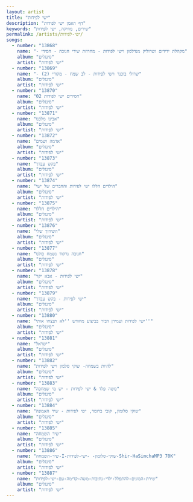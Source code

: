 ```yaml
---
layout: artist
title: "ישי לפידות"
description: "דף האמן ישי לפידות"
keywords: "שירים, מוזיקה, ישי לפידות"
permalink: /artists/ישי-לפידות/
songs:
  - number: "13868"
    name: "- מקהלת ידידים ושרוליק מנדלסון וישי לפידות - מחרוזת שירי חנוכה - חסידי"
    album: "סינגלים"
    artist: "ישי לפידות"
  - number: "13869"
    name: "- שרולי בוכנר וישי לפידות - לב שמח - מקורי (2)"
    album: "סינגלים"
    artist: "ישי לפידות"
  - number: "13870"
    name: "02 חסידים ישי לפידות"
    album: "סינגלים"
    artist: "ישי לפידות"
  - number: "13871"
    name: "אבינו מלכנו"
    album: "סינגלים"
    artist: "ישי לפידות"
  - number: "13872"
    name: "אדמה ושמים"
    album: "סינגלים"
    artist: "ישי לפידות"
  - number: "13873"
    name: "בקש עבדך"
    album: "סינגלים"
    artist: "ישי לפידות"
  - number: "13874"
    name: "הילדים הללו ישי לפידות והחברים של ישי"
    album: "סינגלים"
    artist: "ישי לפידות"
  - number: "13875"
    name: "הילדים הללו"
    album: "סינגלים"
    artist: "ישי לפידות"
  - number: "13876"
    name: "השידוך שלי"
    album: "סינגלים"
    artist: "ישי לפידות"
  - number: "13877"
    name: "חנוכה נרקוד נשמח כולנו"
    album: "סינגלים"
    artist: "ישי לפידות"
  - number: "13878"
    name: "ישי לפידות - אבא יקר"
    album: "סינגלים"
    artist: "ישי לפידות"
  - number: "13879"
    name: "ישי לפידות - בקש עבדך"
    album: "סינגלים"
    artist: "ישי לפידות"
  - number: "13880"
    name: "ישי לפידות ועמירן דביר בביצוע מחודש ''לא תנצחו אותי''"
    album: "סינגלים"
    artist: "ישי לפידות"
  - number: "13881"
    name: "ישראל"
    album: "סינגלים"
    artist: "ישי לפידות"
  - number: "13882"
    name: "להיות בשמחה- שוקי סלמון וישי לפידות"
    album: "סינגלים"
    artist: "ישי לפידות"
  - number: "13883"
    name: "משה פלד & ישי לפידות - יש מי שמחכה"
    album: "סינגלים"
    artist: "ישי לפידות"
  - number: "13884"
    name: "שוקי סלומון, קובי ברומר, ישי לפידות - שיר האמונה"
    album: "סינגלים"
    artist: "ישי לפידות"
  - number: "13885"
    name: "שיר השמחה"
    album: "סינגלים"
    artist: "ישי לפידות"
  - number: "13886"
    name: "שיר-השמחה-I-שוקי-סלומון- -ישי-לפידות-Shir-HaSimchaMP3 70K"
    album: "סינגלים"
    artist: "ישי לפידות"
  - number: "13887"
    name: "שירת-המונים-להתפלל-ילדי-נתיבות-משה-קדימה-עם-ישי-לפידות"
    album: "סינגלים"
    artist: "ישי לפידות"
---
```

